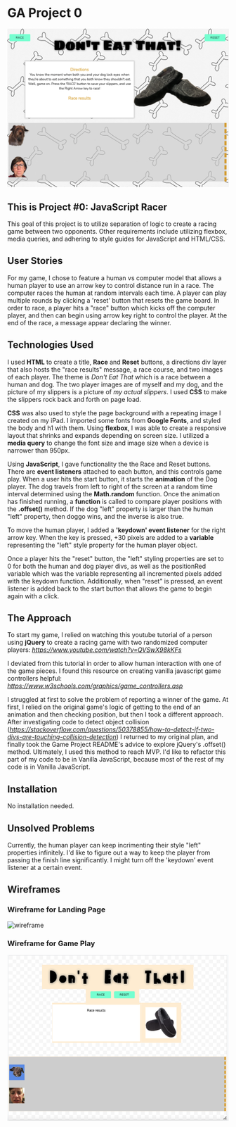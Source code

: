 # GA Project 0
![screenshot](./assets/screenshot-game.png)

## This is Project #0: JavaScript Racer
This goal of this project is to utilize separation of logic to create a racing game between two opponents. Other requirements include utilizing flexbox, media queries, and adhering to style guides for JavaScript and HTML/CSS.

## User Stories
For my game, I chose to feature a human vs computer model that allows a human player to use an arrow key to control distance run in a race. The computer races the human at random intervals each time. A player can play multiple rounds by clicking a 'reset' button that resets the game board. In order to race, a player hits a "race" button which kicks off the computer player, and then can begin using arrow key right to control the player. At the end of the race, a message appear declaring the winner.

## Technologies Used 
I used **HTML** to create a title, **Race** and **Reset** buttons, a directions div layer that also hosts the "race results" message, a race course, and two images of each player. The theme is *Don't Eat That* which is a race between a human and dog. The two player images are of myself and my dog, and the picture of my slippers is a picture of *my actual slippers*. I used **CSS** to make the slippers rock back and forth on page load.

**CSS** was also used to style the page background with a repeating image I created on my iPad. I imported some fonts from **Google Fonts**, and styled the body and h1 with them. Using **flexbox**, I was able to create a responsive layout that shrinks and expands depending on screen size. I utilized a **media query** to change the font size and image size when a device is narrower than 950px.

Using **JavaScript**, I gave functionality the the Race and Reset buttons. There are **event listeners** attached to each button, and this controls game play. When a user hits the start button, it starts the **animation** of the Dog player. The dog travels from left to right of the screen at a random time interval determined using the **Math.random** function. Once the animation has finished running, a **function** is called to compare player positions with the **.offset()** method. If the dog "left" property is larger than the human "left" property, then doggo wins, and the inverse is also true.

To move the human player, I added a **'keydown' event listener** for the right arrow key. When the key is pressed, +30 pixels are added to a **variable** representing the "left" style property for the human player object.

Once a player hits the "reset" button, the "left" styling properties are set to 0 for both the human and dog player divs, as well as the positionRed variable which was the variable representing all incremented pixels added with the keydown function. Additionally, when "reset" is pressed, an event listener is added back to the start button that allows the game to begin again with a click.


## The Approach
To start my game, I relied on watching this youtube tutorial of a person using **jQuery** to create a racing game with two randomized computer players: *https://www.youtube.com/watch?v=QVSwX98kKFs*

I deviated from this tutorial in order to allow human interaction with one of the game pieces. I found this resource on creating vanilla javascript game controllers helpful: *https://www.w3schools.com/graphics/game_controllers.asp*

I struggled at first to solve the problem of reporting a winner of the game. At first, I relied on the original game's logic of getting to the end of an animation and then checking position, but then I took a different approach. After investigating code to detect object collision (*https://stackoverflow.com/questions/50378855/how-to-detect-if-two-divs-are-touching-collision-detection*) I returned to my original plan, and finally took the Game Project README's advice to explore jQuery's .offset() method. Ultimately, I used this method to reach MVP. I'd like to refactor this part of my code to be in Vanilla JavaScript, because most of the rest of my code is in Vanilla JavaScript.


## Installation
No installation needed.

## Unsolved Problems
Currently, the human player can keep incrimenting their style "left" properties infinitely. I'd like to figure out a way to keep the player from passing the finish line significantly. I might turn off the 'keydown' event listener at a certain event.

## Wireframes
### Wireframe for Landing Page
![wireframe](.assets/wireframe-landingpage.png)

### Wireframe for Game Play
![wireframe](./assets/wireframe-gameplay.png)
